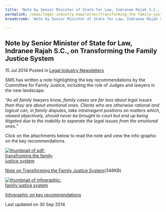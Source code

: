 ```yaml
---
title: 'Note by Senior Minister of State for Law, Indranee Rajah S.C., on Transforming the Family Justice System'
permalink: /news/legal-industry-newsletter/transforming-the-family-justice-system/
breadcrumb: 'Note by Senior Minister of State for Law, Indranee Rajah S.C., on Transforming the Family Justice System'

---
```



<style>
  .image {width: 200px;}
  .image img {max-width: 100%;}
</style>

Note by Senior Minister of State for Law, Indranee Rajah S.C., on Transforming the Family Justice System
---

15 Jul 2014 Posted in [Legal Industry Newsletters](/news/legal-industry-newsletters/)

SMS has written a note highlighting the key recommendations by the Committee for Family Justice, including the role of Judges and lawyers in the new landscape.

<i>“As all family lawyers know, family cases are far less about legal issues than they are about emotional ones. Clients who are otherwise rational and logical can, in family disputes, take intransigent positions on matters which, viewed objectively, should never be brought to court but end up being litigated due to the inability to separate the legal issues from the emotional ones.”</i>

Click on the attachments below to read the note and view the info-graphic on the key recommendations.

<div class="image">
  <a href="/files/TransformingFamilyJustice2014.pdf/"><img src="/images/1412071115142.jpg/" alt="thumbnail of pdf: transfroming the family justice system" title="thumbnail of pdf: transfroming the family justice system"></a>
</div>

<a href="/files/TransformingFamilyJustice2014.pdf/">Note on Transforming the Family Justice System</a>(348KB)

<div class="image">
  <a href="/images/FamilyJusticeInfographic.jpg"><img src="/images/2412061289480.jpg/" alt="thumbnail of infographic: family justice system " title="thumbnail of infographic: family justice system "></a>
</div>

<a href="/images/FamilyJusticeInfographic.jpg" alt="infographic: family justice system" title="infographic: family justice system">Infographic on key recommendations</a>

<p class="right-side-updated">Last updated on 30 Sep 2014</p>
